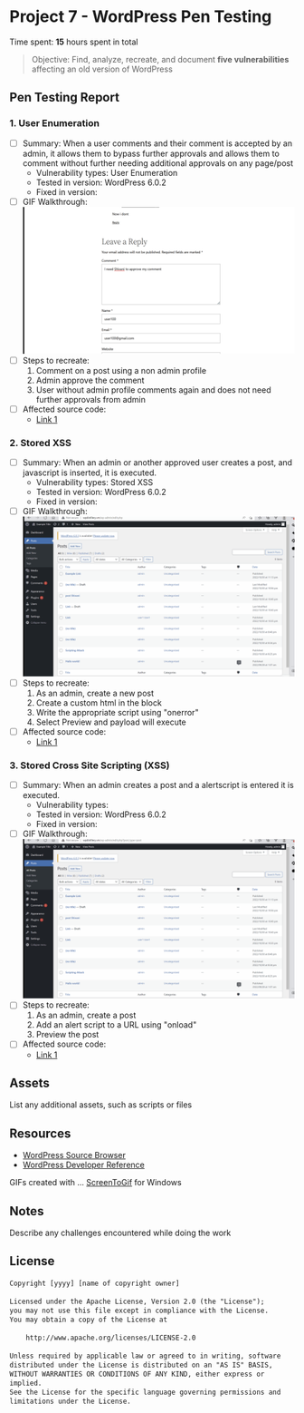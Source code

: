 # Project 7 - WordPress Pen Testing

Time spent: **15** hours spent in total

> Objective: Find, analyze, recreate, and document **five vulnerabilities** affecting an old version of WordPress

## Pen Testing Report

### 1. User Enumeration

- [ ] Summary: When a user comments and their comment is accepted by an admin, it allows them to bypass further approvals and allows them to comment without further needing additional approvals on any page/post
  - Vulnerability types: User Enumeration
  - Tested in version: WordPress 6.0.2
  - Fixed in version: 
- [ ] GIF Walkthrough: <img src="https://github.com/ShivaniNanan/Wordpress-Pen-Testing/blob/main/userenumeration.gif" alt="My Project GIF">
- [ ] Steps to recreate: 
    1. Comment on a post using a non admin profile
    2. Admin approve the comment
    3. User without admin profile comments again and does not need further approvals from admin
- [ ] Affected source code:
  - [Link 1](https://core.trac.wordpress.org/browser/tags/version/src/source_file.php)
  
### 2. Stored XSS

- [ ] Summary: When an admin or another approved user creates a post, and javascript is inserted, it is executed.
  - Vulnerability types: Stored XSS
  - Tested in version: WordPress 6.0.2
  - Fixed in version:
- [ ] GIF Walkthrough: <img src= "https://github.com/ShivaniNanan/Wordpress-Pen-Testing/blob/main/xss1.gif" alt="SecondTest GIF">
- [ ] Steps to recreate: 
    1. As an admin, create a new post
    2. Create a custom html in the block
    3. Write the appropriate script using "onerror"
    4. Select Preview and payload will execute
- [ ] Affected source code:
  - [Link 1](https://core.trac.wordpress.org/browser/tags/version/src/source_file.php)

### 3. Stored Cross Site Scripting (XSS)

- [ ] Summary: When an admin creates a post and a alertscript is entered it is executed.
  - Vulnerability types:
  - Tested in version: WordPress 6.0.2
  - Fixed in version: 
- [ ] GIF Walkthrough: <img src= "https://github.com/ShivaniNanan/Wordpress-Pen-Testing/blob/main/xsscrosssite.gif" alt="ThirdTest GIF">
- [ ] Steps to recreate: 
    1. As an admin, create a post
    2. Add an alert script to a URL using "onload" 
    3. Preview the post
- [ ] Affected source code:
  - [Link 1](https://core.trac.wordpress.org/browser/tags/version/src/source_file.php)



## Assets

List any additional assets, such as scripts or files

## Resources

- [WordPress Source Browser](https://core.trac.wordpress.org/browser/)
- [WordPress Developer Reference](https://developer.wordpress.org/reference/)

GIFs created with  ...
[ScreenToGif](https://www.screentogif.com/) for Windows


## Notes

Describe any challenges encountered while doing the work

## License

    Copyright [yyyy] [name of copyright owner]

    Licensed under the Apache License, Version 2.0 (the "License");
    you may not use this file except in compliance with the License.
    You may obtain a copy of the License at

        http://www.apache.org/licenses/LICENSE-2.0

    Unless required by applicable law or agreed to in writing, software
    distributed under the License is distributed on an "AS IS" BASIS,
    WITHOUT WARRANTIES OR CONDITIONS OF ANY KIND, either express or implied.
    See the License for the specific language governing permissions and
    limitations under the License.
